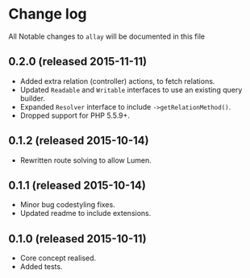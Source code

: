 # Change log
All Notable changes to `allay` will be documented in this file

## 0.2.0 (released 2015-11-11)
- Added extra relation (controller) actions, to fetch relations.
- Updated `Readable` and `Writable` interfaces to use an existing query builder.
- Expanded `Resolver` interface to include `->getRelationMethod()`.
- Dropped support for PHP 5.5.9+.

## 0.1.2 (released 2015-10-14)
- Rewritten route solving to allow Lumen.

## 0.1.1 (released 2015-10-14)
- Minor bug codestyling fixes.
- Updated readme to include extensions.

## 0.1.0 (released 2015-10-11)
- Core concept realised.
- Added tests.
